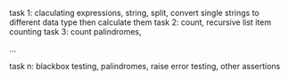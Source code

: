 task 1: claculating expressions, string, split, convert single strings to different data type then calculate them 
task 2: count, recursive list item counting 
task 3: count palindromes,

...

task n: blackbox testing, palindromes, raise error testing, other assertions